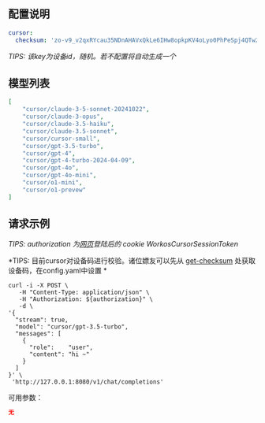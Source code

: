 ## 配置说明

```config.yaml
cursor:
  checksum: 'zo-v9_v2qxRYcau35NDnAHAVxQkLe6IHw8opkpKV4oLyo0PhPeSpj4QTw2VJ20Lngrz7XNTQ/clDRF5FOm3B1uK-mQDyFBRqD8JNj4kLByaAfm4AqK6IMbFYcrqXMMXexubsTRrr1'
```

*TIPS: 该key为设备id，随机。若不配置将自动生成一个*

## 模型列表

```json
[
    "cursor/claude-3-5-sonnet-20241022",
    "cursor/claude-3-opus",
    "cursor/claude-3.5-haiku",
    "cursor/claude-3.5-sonnet",
    "cursor/cursor-small",
    "cursor/gpt-3.5-turbo",
    "cursor/gpt-4",
    "cursor/gpt-4-turbo-2024-04-09",
    "cursor/gpt-4o",
    "cursor/gpt-4o-mini",
    "cursor/o1-mini",
    "cursor/o1-prevew"
]
```

## 请求示例

*TIPS: authorization 为[网页](https://www.cursor.com)登陆后的 cookie WorkosCursorSessionToken*

*TIPS: 目前cursor对设备码进行校验。诸位嫖友可以先从 [get-checksum](https://cc.wisdgod.com/get-checksum) 处获取设备码，在config.yaml中设置 *

```shell
curl -i -X POST \
   -H "Content-Type: application/json" \
   -H "Authorization: ${authorization}" \
   -d \
'{
  "stream": true,
  "model": "cursor/gpt-3.5-turbo",
  "messages": [
    {
      "role":    "user",
      "content": "hi ~"
    }
  ]
}' \
 'http://127.0.0.1:8080/v1/chat/completions'
```

可用参数：

```json
无
```
